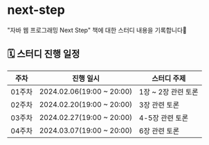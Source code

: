 # next-step
"자바 웹 프로그래밍 Next Step" 책에 대한 스터디 내용을 기록합니다🙂



## 🗓️ 스터디 진행 일정

| 주차   | 진행 일시                     | 스터디 주제        |
|------|---------------------------|---------------|
| 01주차 | 2024.02.06(19:00 ~ 20:00) | 1장 ~ 2장 관련 토론 |
| 02주차 | 2024.02.20(19:00 ~ 20:00) | 3장 관련 토론      |
| 03주차 | 2024.02.27(19:00 ~ 20:00) | 4-5장 관련 토론      |
| 04주차 | 2024.03.07(19:00 ~ 20:00) | 6장 관련 토론      |

